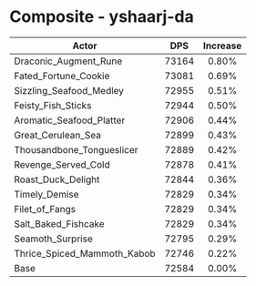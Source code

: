 # Composite - yshaarj-da
| Actor | DPS | Increase |
|---|:---:|:---:|
|Draconic_Augment_Rune|73164|0.80%|
|Fated_Fortune_Cookie|73081|0.69%|
|Sizzling_Seafood_Medley|72955|0.51%|
|Feisty_Fish_Sticks|72944|0.50%|
|Aromatic_Seafood_Platter|72906|0.44%|
|Great_Cerulean_Sea|72899|0.43%|
|Thousandbone_Tongueslicer|72889|0.42%|
|Revenge_Served_Cold|72878|0.41%|
|Roast_Duck_Delight|72844|0.36%|
|Timely_Demise|72829|0.34%|
|Filet_of_Fangs|72829|0.34%|
|Salt_Baked_Fishcake|72829|0.34%|
|Seamoth_Surprise|72795|0.29%|
|Thrice_Spiced_Mammoth_Kabob|72746|0.22%|
|Base|72584|0.00%|

